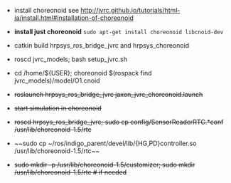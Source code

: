 - install choreonoid see http://jvrc.github.io/tutorials/html-ja/install.html#installation-of-choreonoid   

- **install just choreonoid** ```sudo apt-get install choreonoid libcnoid-dev```

- catkin build hrpsys_ros_bridge_jvrc and hrpsys_choreonoid

- roscd jvrc_models; bash setup_jvrc.sh

- cd /home/${USER}; choreonoid $(rospack find jvrc_models)/model/O1.cnoid

- ~~roslaunch hrpsys_ros_bridge_jvrc jaxon_jvrc_choreonoid.launch~~

- ~~start simulation in choreonoid~~

- ~~roscd hrpsys_ros_bridge_jvrc; sudo cp config/SensorReaderRTC.*conf /usr/lib/choreonoid-1.5/rtc~~

- ~~sudo cp ~/ros/indigo_parent/devel/lib/{HG,PD}controller.so /usr/lib/choreonoid-1.5/rtc~~

- ~~sudo mkdir -p /usr/lib/choreonoid-1.5/customizer; sudo mkdir /usr/lib/choreonoid-1.5/rtc # if needed~~
